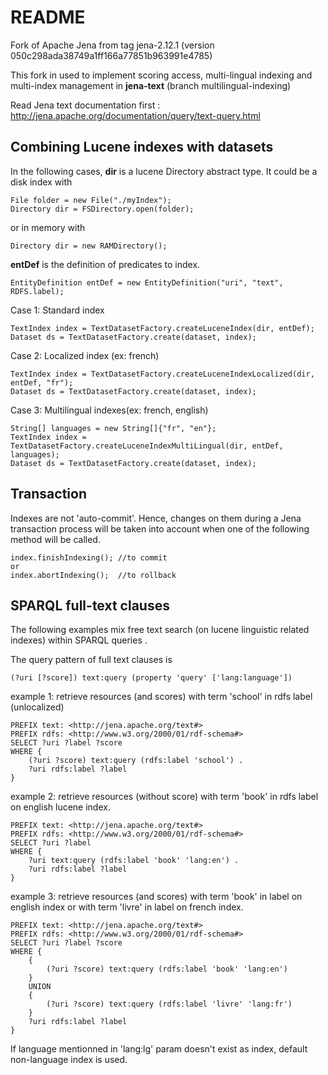 README
===========

Fork of Apache Jena from tag jena-2.12.1 (version 050c298ada38749a1ff166a77851b963991e4785)

This fork in used to implement scoring access, multi-lingual indexing and multi-index management in **jena-text** (branch multilingual-indexing)

Read Jena text documentation first : http://jena.apache.org/documentation/query/text-query.html


Combining Lucene indexes with datasets
--------------

In the following cases, **dir** is a lucene Directory abstract type.
It could be a disk index with 
```
File folder = new File("./myIndex");
Directory dir = FSDirectory.open(folder);
```
or in memory with 
```
Directory dir = new RAMDirectory();
```

**entDef** is the definition of predicates to index.
``` 
EntityDefinition entDef = new EntityDefinition("uri", "text", RDFS.label);
```

Case 1: Standard index
```
TextIndex index = TextDatasetFactory.createLuceneIndex(dir, entDef);
Dataset ds = TextDatasetFactory.create(dataset, index);
```


Case 2: Localized index (ex: french)
```
TextIndex index = TextDatasetFactory.createLuceneIndexLocalized(dir, entDef, "fr");
Dataset ds = TextDatasetFactory.create(dataset, index);
```


Case 3: Multilingual indexes(ex: french, english)
```
String[] languages = new String[]{"fr", "en"};
TextIndex index = TextDatasetFactory.createLuceneIndexMultiLingual(dir, entDef, languages);
Dataset ds = TextDatasetFactory.create(dataset, index);
```

Transaction
--------------
Indexes are not 'auto-commit'. 
Hence, changes on them during a Jena transaction process will be taken into account when one of the following method will be called.
```
index.finishIndexing(); //to commit
or 
index.abortIndexing();  //to rollback
```

SPARQL full-text clauses
------------------------
The following examples mix free text search (on lucene linguistic related indexes) within SPARQL queries . 

The query pattern of full text clauses is
```
(?uri [?score]) text:query (property 'query' ['lang:language'])
```
        
example 1: retrieve resources (and scores) with term 'school' in rdfs label (unlocalized)
```
PREFIX text: <http://jena.apache.org/text#>
PREFIX rdfs: <http://www.w3.org/2000/01/rdf-schema#>
SELECT ?uri ?label ?score
WHERE {
    (?uri ?score) text:query (rdfs:label 'school') .
    ?uri rdfs:label ?label
}
```

example 2: retrieve resources (without score) with term 'book' in rdfs label on english lucene index.
```
PREFIX text: <http://jena.apache.org/text#>
PREFIX rdfs: <http://www.w3.org/2000/01/rdf-schema#>
SELECT ?uri ?label
WHERE {
    ?uri text:query (rdfs:label 'book' 'lang:en') .
    ?uri rdfs:label ?label
}
```

example 3: retrieve resources (and scores) with term 'book' in label on english index or with term 'livre' in label on french index.
```
PREFIX text: <http://jena.apache.org/text#>
PREFIX rdfs: <http://www.w3.org/2000/01/rdf-schema#>
SELECT ?uri ?label ?score
WHERE {
    { 
        (?uri ?score) text:query (rdfs:label 'book' 'lang:en') 
    }
    UNION
    { 
        (?uri ?score) text:query (rdfs:label 'livre' 'lang:fr') 
    }
    ?uri rdfs:label ?label
}
```
If language mentionned in 'lang:lg' param doesn't exist as index, default non-language index is used. 

